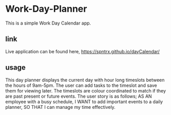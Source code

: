 # Work-Day-Planner
This is a simple Work Day Calendar app.

## link
Live application can be found here, https://spntrx.github.io/dayCalendar/

## usage
This day planner displays the current day with hour long timeslots between the hours of 9am-5pm. The user can add tasks to the timeslot and save them for viewing later. The timeslots are colour coordinated to match if they are past present or future events. The user story is as follows; 
AS AN employee with a busy schedule,
I WANT to add important events to a daily planner,
SO THAT I can manage my time effectively.
